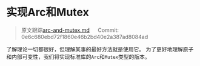 # 实现Arc和Mutex

> 原文跟踪[arc-and-mutex.md](https://github.com/rust-lang-nursery/nomicon/blob/master/src/arc-and-mutex.md) &emsp; Commit: 0e6c680ebd72f1860e46b2bd40e2a387ad8084ad

了解理论一切都很好，但理解某事的最好方法就是使用它。 为了更好地理解原子和内部可变性，我们将实现标准库的`Arc`和`Mutex`类型的版本。


